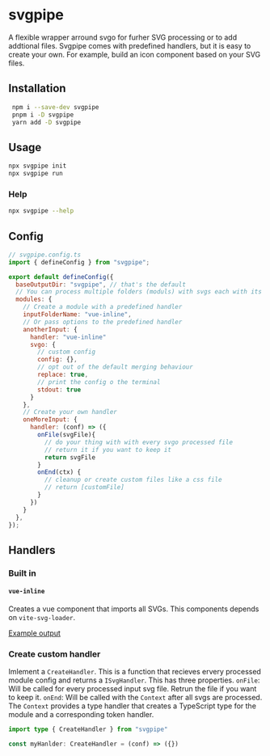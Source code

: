 # svgpipe

A flexible wrapper arround svgo for furher SVG processing or to add addtional files. Svgpipe comes with predefined handlers, but it is easy to create your own. For example, build an icon component based on your SVG files.

## Installation

```bash
 npm i --save-dev svgpipe
 pnpm i -D svgpipe
 yarn add -D svgpipe
```

## Usage

```bash
npx svgpipe init
npx svgpipe run
```

### Help

```bash
npx svgpipe --help
```

## Config

```JavaScript
// svgpipe.config.ts
import { defineConfig } from "svgpipe";

export default defineConfig({
  baseOutputDir: "svgpipe", // that's the default
  // You can process multiple folders (moduls) with svgs each with its own config
  modules: {
    // Create a module with a predefined handler
    inputFolderName: "vue-inline",
    // Or pass options to the predefined handler
    anotherInput: {
      handler: "vue-inline"
      svgo: {
        // custom config
        config: {},
        // opt out of the default merging behaviour
        replace: true,
        // print the config o the terminal
        stdout: true
      }
    },
    // Create your own handler
    oneMoreInput: {
      handler: (conf) => ({
        onFile(svgFile){
          // do your thing with with every svgo processed file
          // return it if you want to keep it
          return svgFile
        }
        onEnd(ctx) {
          // cleanup or create custom files like a css file
          // return [customFile]
        }
      })
    }
  },
});

```

## Handlers 

### Built in

#### `vue-inline`

Creates a vue component that imports all SVGs. This components depends on `vite-svg-loader`.

[Example output](https://github.com/niklas-may/svgpipe/tree/main/src/handler/__snapshots__/component.vue.txt)

### Create custom handler
Imlement a `CreateHandler`. This is a function that recieves ervery processed module config and returns a `ISvgHandler`. This has three properties. `onFile`: Will be called for every processed input svg file. Retrun the file if you want to keep it. `onEnd`: Will be called with the `Context` after all svgs are processed. The `Context` provides a type handler that creates a TypeScript type for the module and a corresponding token handler. 


```TypeScript
import type { CreateHandler } from "svgpipe"

const myHanlder: CreateHandler = (conf) => ({})
```
